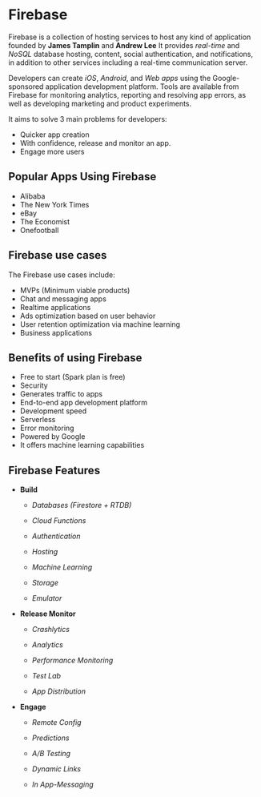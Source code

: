 # Firebase

Firebase is a collection of hosting services to host any kind of application founded by **James Tamplin**
and **Andrew Lee** It provides *real-time* and *NoSQL* database hosting, content, social authentication, and notifications, in addition to other services including a real-time communication server.

Developers can create *iOS*, *Android*, and *Web apps* using the Google-sponsored application development platform. Tools are available from Firebase for monitoring analytics, reporting and resolving app errors, as well as developing marketing and product experiments.

It aims to solve 3 main problems for developers:
- Quicker app creation
- With confidence, release and monitor an app.
- Engage more users

## Popular Apps Using Firebase
- Alibaba
- The New York Times
- eBay 
- The Economist
- Onefootball

## Firebase use cases
The Firebase use cases include:
- MVPs (Minimum viable products)
- Chat and messaging apps
- Realtime applications
- Ads optimization based on user behavior
- User retention optimization via machine learning
- Business applications

## Benefits of using Firebase
- Free to start (Spark plan is free)
- Security
- Generates traffic to apps
- End-to-end app development platform
- Development speed
- Serverless
- Error monitoring
- Powered by Google
- It offers machine learning capabilities

## Firebase Features

* __Build__
  * _Databases (Firestore + RTDB)_
    
  * _Cloud Functions_
  * _Authentication_
  * _Hosting_
  * _Machine Learning_
  * _Storage_
  * _Emulator_
  
* __Release Monitor__
  
  * _Crashlytics_

  * _Analytics_

  * _Performance Monitoring_

  * _Test Lab_

  * _App Distribution_

  
* __Engage__
  * _Remote Config_
  
  * _Predictions_

  * _A/B Testing_

  * _Dynamic Links_

  * _In App-Messaging_


